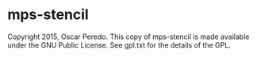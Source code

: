 # mps-stencil

Copyright 2015, Oscar Peredo.  This copy of mps-stencil is made
available under the GNU Public License.  See gpl.txt for
the details of the GPL.
